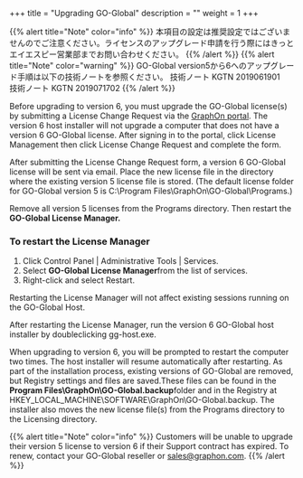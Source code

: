 +++
title = "Upgrading GO-Global"
description = ""
weight = 1
+++

{{% alert title="Note" color="info" %}}
本項目の設定は推奨設定ではございませんのでご注意ください。ライセンスのアップグレード申請を行う際にはきっとエイエスピー営業部までお問い合わせください。
{{% /alert %}}
{{% alert title="Note" color="warning" %}}
GO-Global version5から6へのアップグレード手順は以下の技術ノートを参照ください。
技術ノート KGTN 2019061901　技術ノート KGTN 2019071702
{{% /alert %}}

Before upgrading to version 6, you must upgrade the GO-Global license(s) by submitting a License Change Request via the [GraphOn portal](https://www.graphon.com/). The version 6 host installer will not upgrade a computer that does not have a version 6 GO-Global license. After signing in to the portal, click License Management then click License Change Request and complete the form.

After submitting the License Change Request form, a version 6 GO-Global license will be sent via email. Place the new license file in the directory where the existing version 5 license file is stored. (The default license folder for GO-Global version 5 is C:\Program Files\GraphOn\GO-Global\Programs.)

Remove all version 5 licenses from the Programs directory. Then restart the **GO-Global License Manager.**

### To restart the License Manager

1. Click Control Panel | Administrative Tools | Services.
2. Select **GO-Global License Manager**from the list of services.
3. Right-click and select Restart.

Restarting the License Manager will not affect existing sessions running on the GO-Global Host.

After restarting the License Manager, run the version 6 GO-Global host installer by doubleclicking gg-host.exe.

When upgrading to version 6, you will be prompted to restart the computer two times. The host installer will resume automatically after restarting. As part of the installation process, existing versions of GO-Global are removed, but Registry settings and files are saved.These files can be found in the **Program Files\GraphOn\GO-Global.backup**folder and in the Registry at HKEY_LOCAL_MACHINE\SOFTWARE\GraphOn\GO-Global.backup. The installer also moves the new license file(s) from the Programs directory to the Licensing directory.

{{% alert title="Note" color="info" %}}
Customers will be unable to upgrade their version 5 license to version 6 if their Support contract has expired. To renew, contact your GO-Global reseller or sales@graphon.com.
{{% /alert %}}
